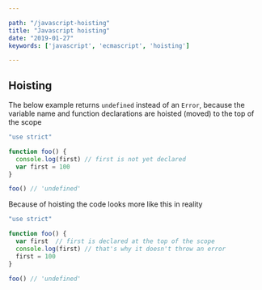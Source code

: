 ```yaml
---

path: "/javascript-hoisting"
title: "Javascript hoisting"
date: "2019-01-27"
keywords: ['javascript', 'ecmascript', 'hoisting']

---
```


## Hoisting

The below example returns `undefined` instead of an `Error`, because the variable name and function declarations are hoisted (moved) to the top of the scope

```javascript
"use strict"

function foo() {
  console.log(first) // first is not yet declared
  var first = 100
}

foo() // 'undefined'
```
Because of hoisting the code looks more like this in reality

```javascript
"use strict"

function foo() {
  var first  // first is declared at the top of the scope
  console.log(first) // that's why it doesn't throw an error
  first = 100
}

foo() // 'undefined'
```
